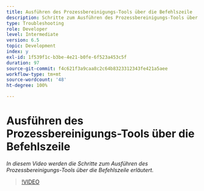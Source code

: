 ```yaml
---
title: Ausführen des Prozessbereinigungs-Tools über die Befehlszeile
description: Schritte zum Ausführen des Prozessbereinigungs-Tools über die Befehlszeile zum Löschen von Datensätzen aus der Job Manager-Tabelle
type: Troubleshooting
role: Developer
level: Intermediate
version: 6.5
topic: Development
index: y
exl-id: 1f539f1c-b3be-4e21-b0fe-6f523a453c5f
duration: 97
source-git-commit: f4c621f3a9caa8c2c64b8323312343fe421a5aee
workflow-type: tm+mt
source-wordcount: '48'
ht-degree: 100%

---
```


# Ausführen des Prozessbereinigungs-Tools über die Befehlszeile

*In diesem Video werden die Schritte zum Ausführen des Prozessbereinigungs-Tools über die Befehlszeile erläutert.*

>[!VIDEO](https://video.tv.adobe.com/v/335508?quality=12&learn=on)
